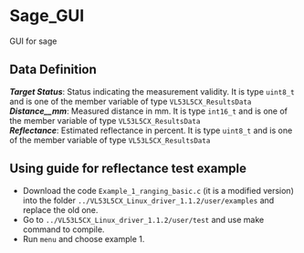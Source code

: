 # Sage_GUI
GUI for sage

## Data Definition
__*Target Status*__: Status indicating the measurement validity. It is type `uint8_t` and is one of the member variable of type `VL53L5CX_ResultsData`  
__*Distance__mm*__: Measured distance in mm. It is type `int16_t` and is one of the member variable of type `VL53L5CX_ResultsData`  
__*Reflectance*__: Estimated reflectance in percent. It is type `uint8_t` and is one of the member variable of type `VL53L5CX_ResultsData`

## Using guide for reflectance test example 
- Download the code `Example_1_ranging_basic.c` (it is a modified version) into the folder `../VL53L5CX_Linux_driver_1.1.2/user/examples` and replace the old one.
- Go to `../VL53L5CX_Linux_driver_1.1.2/user/test` and use make command to compile.
- Run `menu` and choose example 1.
